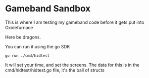 # Gameband Sandbox
This is where I am testing my gameband code before it gets
put into Oxidefurnace

Here be dragons.

You can run it using the go SDK
```
go run ./cmd/hidtest
```

It will set your time, and set the screens.
The data for this is in the cmd/hidtest/hidtest.go file, it's the ball of structs